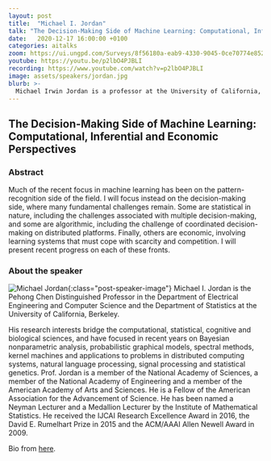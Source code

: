 ```yaml
---
layout: post
title:  "Michael I. Jordan"
talk: "The Decision-Making Side of Machine Learning: Computational, Inferential and Economic Perspectives"
date:   2020-12-17 16:00:00 +0100
categories: aitalks
zoom: https://ui.ungpd.com/Surveys/8f56180a-eab9-4330-9045-0ce70774e852
youtube: https://youtu.be/p2lbO4PJBLI
recording: https://www.youtube.com/watch?v=p2lbO4PJBLI
image: assets/speakers/jordan.jpg
blurb: >-
  Michael Irwin Jordan is a professor at the University of California, Berkeley and researcher in machine learning, statistics, and artificial intelligence. He is one of the leading figures in machine learning, and in 2016 Science reported him as the world's most influential computer scientist.
---
```


## ​​The Decision-Making Side of Machine Learning: Computational, Inferential and Economic Perspectives

### Abstract
Much of the recent focus in machine learning has been on the pattern-recognition side of the field.  I will focus instead on the decision-making side, where many fundamental challenges remain.  Some are statistical in nature, including the challenges associated with multiple decision-making, and some are algorithmic, including the challenge of coordinated decision-making on distributed platforms.  Finally, others are economic, involving learning systems that must cope with scarcity and competition.  I will present recent progress on each of these fronts.

### About the speaker
![Michael Jordan](https://bliss.eecs.berkeley.edu/photos/jordan.jpg){:class="post-speaker-image"}
Michael I. Jordan is the Pehong Chen Distinguished Professor in the Department of Electrical Engineering and Computer Science and the Department of Statistics at the University of California, Berkeley.

His research interests bridge the computational, statistical, cognitive and biological sciences, and have focused in recent years on Bayesian nonparametric analysis, probabilistic graphical models, spectral methods, kernel machines and applications to problems in distributed computing systems, natural language processing, signal processing and statistical genetics. Prof. Jordan is a member of the National Academy of Sciences, a member of the National Academy of Engineering and a member of the American Academy of Arts and Sciences. He is a Fellow of the American Association for the Advancement of Science. He has been named a Neyman Lecturer and a Medallion Lecturer by the Institute of Mathematical Statistics. He received the IJCAI Research Excellence Award in 2016, the David E. Rumelhart Prize in 2015 and the ACM/AAAI Allen Newell Award in 2009.

Bio from [here​](https://www2.eecs.berkeley.edu/Faculty/Homepages/jordan.html).
